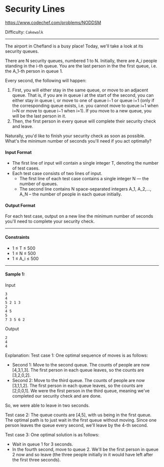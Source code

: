 # Security Lines

https://www.codechef.com/problems/NODDSM

Difficulty: `Cakewalk`

---

The airport in Chefland is a busy place! Today, we'll take a look at its security queues.

There are N security queues, numbered 1 to N. Initially, there are A_i people standing in the i-th queue.
You are the last person in the the first queue, i.e. the A_1-th person in queue 1.

Every second, the following will happen:

1. First, you will either stay in the same queue, or move to an adjacent queue.
That is, if you are in queue i at the start of the second, you can either stay in queue i, or move to one of queue i−1 or queue i+1 (only if the corresponding queue exists, i.e. you cannot move to queue i+1 when i=N or move to queue i−1 when i=1).
If you move to a new queue, you will be the last person in it.
2. Then, the first person in every queue will complete their security check and leave.

Naturally, you'd like to finish your security check as soon as possible.
What's the minimum number of seconds you'll need if you act optimally?

#### Input Format
- The first line of input will contain a single integer T, denoting the number of test cases.
- Each test case consists of two lines of input.
    - The first line of each test case contains a single integer N — the number of queues.
    - The second line contains N space-separated integers A_1, A_2,…, A_N – the number of people in each queue initially.

#### Output Format
For each test case, output on a new line the minimum number of seconds you'll need to complete your security check.

---

#### Constraints
- 1 ≤ T ≤ 500
- 1 ≤ N ≤ 500
- 1 ≤ A_i ≤ 500

---

#### Sample 1:
Input
```
3
4
5 2 1 3
2
4 5
5
7 3 5 6 2
```
Output
```
2
4
4
```
Explanation:
Test case 1: One optimal sequence of moves is as follows:

- Second 1: Move to the second queue. The counts of people are now [4,3,1,3].
The first person in each queue leaves, so the counts are [3,2,0,2].
- Second 2: Move to the third queue. The counts of people are now [3,1,1,2].
The first person in each queue leaves, so the counts are [2,0,0,1].
We were the first person in the third queue, meaning we've completed our security check and are done.

So, we were able to leave in two seconds.

Test case 2: The queue counts are [4,5], with us being in the first queue.
The optimal path is to just wait in the first queue without moving.
Since one person leaves the queue every second, we'll leave by the 4-th second.

Test case 3: One optimal solution is as follows:

- Wait in queue 1 for 3 seconds.
- In the fourth second, move to queue 2.
    We'll be the first person in queue 2 now and so leave (the three people initially in it would have left after the first three seconds).
